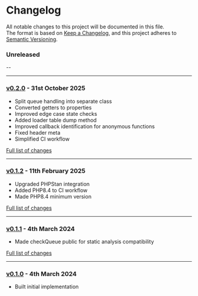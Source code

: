 # Changelog

All notable changes to this project will be documented in this file.<br>
The format is based on [Keep a Changelog](https://keepachangelog.com/en/1.0.0/),
and this project adheres to [Semantic Versioning](https://semver.org/spec/v2.0.0.html).

### Unreleased
--

---

### [v0.2.0](https://github.com/decodelabs/wellspring/commits/v0.2.0) - 31st October 2025

- Split queue handling into separate class
- Converted getters to properties
- Improved edge case state checks
- Added loader table dump method
- Improved callback identification for anonymous functions
- Fixed header meta
- Simplified CI workflow

[Full list of changes](https://github.com/decodelabs/wellspring/compare/v0.1.2...v0.2.0)

---

### [v0.1.2](https://github.com/decodelabs/wellspring/commits/v0.1.2) - 11th February 2025

- Upgraded PHPStan integration
- Added PHP8.4 to CI workflow
- Made PHP8.4 minimum version

[Full list of changes](https://github.com/decodelabs/wellspring/compare/v0.1.1...v0.1.2)

---

### [v0.1.1](https://github.com/decodelabs/wellspring/commits/v0.1.1) - 4th March 2024

- Made checkQueue public for static analysis compatibility

[Full list of changes](https://github.com/decodelabs/wellspring/compare/v0.1.0...v0.1.1)

---

### [v0.1.0](https://github.com/decodelabs/wellspring/commits/v0.1.0) - 4th March 2024

- Built initial implementation
